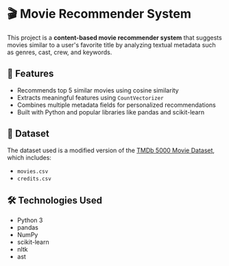 # 🎬 Movie Recommender System

This project is a **content-based movie recommender system** that suggests movies similar to a user's favorite title by analyzing textual metadata such as genres, cast, crew, and keywords.

## 🚀 Features

- Recommends top 5 similar movies using cosine similarity
- Extracts meaningful features using `CountVectorizer`
- Combines multiple metadata fields for personalized recommendations
- Built with Python and popular libraries like pandas and scikit-learn

## 📁 Dataset

The dataset used is a modified version of the [TMDb 5000 Movie Dataset](https://www.kaggle.com/datasets/tmdb/tmdb-movie-metadata), which includes:
- `movies.csv`
- `credits.csv`

## 🛠️ Technologies Used

- Python 3
- pandas
- NumPy
- scikit-learn
- nltk 
- ast
